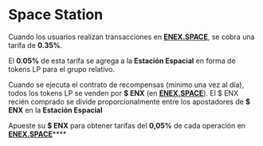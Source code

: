 # Space Station

Cuando los usuarios realizan transacciones en [**ENEX.SPACE**](https://enex.space/), se cobra una tarifa de **0.35%**.

El **0.05%** de esta tarifa se agrega a la **Estación Espacial** en forma de tokens LP para el grupo relativo.

Cuando se ejecuta el contrato de recompensas \(mínimo una vez al día\), todos los tokens LP se venden por **$ ENX** \(en [**ENEX.SPACE**](https://enex.space/)\). El $ ENX recién comprado se divide proporcionalmente entre los apostadores de **$ ENX** en la **Estación Espacial**

Apueste su **$ ENX** para obtener tarifas del **0,05%** de cada operación en [**ENEX.SPACE**](https://enex.space/)\*\*\*\*




